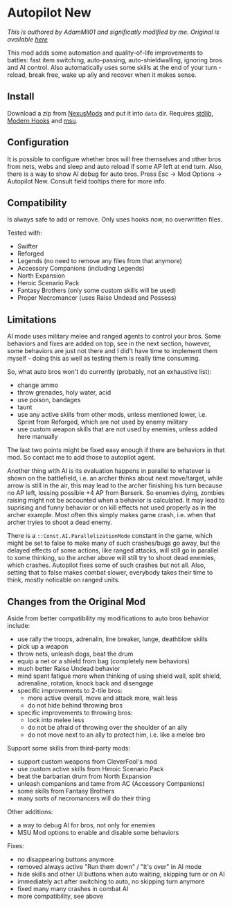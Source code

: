 # Autopilot New

*This is authored by AdamMil01 and significatly modified by me. Original is available [here][original]*

This mod adds some automation and quality-of-life improvements to battles: fast item switching, auto-passing, auto-shieldwalling, ignoring bros and AI control. Also automatically uses some skills at the end of your turn - reload, break free, wake up ally and recover when it makes sense.


## Install

Download a zip from [NexusMods][] and put it into `data` dir. Requires [stdlib][], [Modern Hooks][ModernHooks] and [msu][].


## Configuration

It is possible to configure whether bros will free themselves and other bros from nets, webs and sleep and auto reload if some AP left at end turn. Also, there is a way to show AI debug for auto bros. Press Esc -> Mod Options -> Autopilot New. Consult field tooltips there for more info.


## Compatibility

Is always safe to add or remove. Only uses hooks now, no overwritten files.

Tested with:
- Swifter
- Reforged
- Legends (no need to remove any files from that anymore)
- Accessory Companions (including Legends)
- North Expansion
- Heroic Scenario Pack
- Fantasy Brothers (only some custom skills will be used)
- Proper Necromancer (uses Raise Undead and Possess)


## Limitations

AI mode uses military melee and ranged agents to control your bros. Some behaviors and fixes are added on top, see in the next section, however, some behaviors are just not there and I did't have time to implement them myself - doing this as well as testing them is really time consuming.

So, what auto bros won't do currently (probably, not an exhaustive list):

- change ammo
- throw grenades, holy water, acid
- use poison, bandages
- taunt
- use any active skills from other mods, unless mentioned lower, i.e. Sprint from Reforged, which are not used by enemy military
- use custom weapon skills that are not used by enemies, unless added here manually

The last two points might be fixed easy enough if there are behaviors in that mod. So contact me to add those to autopilot agent.

Another thing with AI is its evaluation happens in parallel to whatever is shown on the battlefield, i.e. an archer thinks about next move/target, while arrow is still in the air, this may lead to the archer finishing his turn because no AP left, lossing possible +4 AP from Berserk. So enemies dying, zombies raising might not be accounted when a behavior is calculated. It may lead to suprising and funny behavior or on kill effects not used properly as in the archer example. Most often this simply makes game crash, i.e. when that archer tryies to shoot a dead enemy.

There is a `::Const.AI.ParallelizationMode` constant in the game, which might be set to false to make many of such crashes/bugs go away, but the delayed effects of some actions, like ranged attacks, will still go in parallel to some thinking, so the archer above will still try to shoot dead enemies, which crashes. Autopilot fixes some of such crashes but not all. Also, setting that to false makes combat slower, everybody takes their time to think, mostly noticable on ranged units.


## Changes from the Original Mod

Aside from better compatibility my modifications to auto bros behavior include:

- use rally the troops, adrenalin, line breaker, lunge, deathblow skills
- pick up a weapon
- throw nets, unleash dogs, beat the drum
- equip a net or a shield from bag (completely new behaviors)
- much better Raise Undead behavior
- mind spent fatigue more when thinking of using shield wall, split shield, adrenaline, rotation, knock back and disengage
- specific improvements to 2-tile bros:
    - more active overall, move and attack more, wait less
    - do not hide behind throwing bros
- specific improvements to throwing bros:
    - lock into melee less
    - do not be afraid of throwing over the shoulder of an ally
    - do not move next to an ally to protect him, i.e. like a melee bro

Support some skills from third-party mods:

- support custom weapons from CleverFool's mod
- use custom active skills from Heroic Scenario Pack
- beat the barbarian drum from North Expansion
- unleash companions and tame from AC (Accessory Companions)
- some skills from Fantasy Brothers
- many sorts of necromancers will do their thing

Other additions:

- a way to debug AI for bros, not only for enemies
- MSU Mod options to enable and disable some behaviors

Fixes:

- no disappearing buttons anymore
- removed always active "Run them down" / "It's over" in AI mode
- hide skills and other UI buttons when auto waiting, skipping turn or on AI
- immediately act after switching to auto, no skipping turn anymore
- fixed many many crashes in combat AI
- more compatibility, see above


[NexusMods]: https://www.nexusmods.com/battlebrothers/mods/675
[ModernHooks]: https://www.nexusmods.com/battlebrothers/mods/685
[stdlib]: https://www.nexusmods.com/battlebrothers/mods/676
[modhooks]: https://www.nexusmods.com/battlebrothers/mods/42
[msu]: https://www.nexusmods.com/battlebrothers/mods/479
[original]: https://www.nexusmods.com/battlebrothers/mods/62
